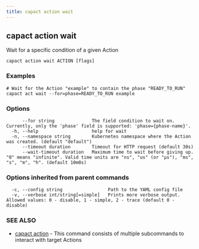 ```yaml
---
title: capact action wait
---
```


## capact action wait

Wait for a specific condition of a given Action

```
capact action wait ACTION [flags]
```

### Examples

```
# Wait for the Action "example" to contain the phase "READY_TO_RUN"
capact act wait --for=phase=READY_TO_RUN example

```

### Options

```
      --for string              The field condition to wait on. Currently, only the 'phase' field is supported: 'phase={phase-name}'.
  -h, --help                    help for wait
  -n, --namespace string        Kubernetes namespace where the Action was created. (default "default")
      --timeout duration        Timeout for HTTP request (default 30s)
      --wait-timeout duration   Maximum time to wait before giving up. "0" means "infinite". Valid time units are "ns", "us" (or "µs"), "ms", "s", "m", "h". (default 10m0s)
```

### Options inherited from parent commands

```
  -c, --config string                 Path to the YAML config file
  -v, --verbose int/string[=simple]   Prints more verbose output. Allowed values: 0 - disable, 1 - simple, 2 - trace (default 0 - disable)
```

### SEE ALSO

* [capact action](capact_action.md)	 - This command consists of multiple subcommands to interact with target Actions

